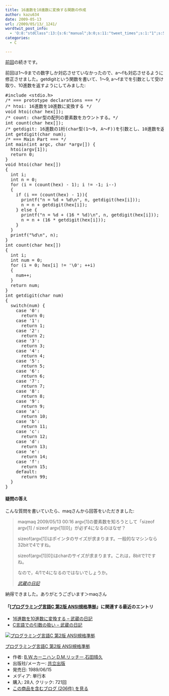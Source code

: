 ```yaml
---
title: 16進数を10進数に変換する関数の作成
author: kazu634
date: 2009-05-13
url: /2009/05/13/_1241/
wordtwit_post_info:
  - 'O:8:"stdClass":13:{s:6:"manual";b:0;s:11:"tweet_times";s:1:"1";s:5:"delay";s:1:"0";s:7:"enabled";s:1:"1";s:10:"separation";i:60;s:7:"version";s:3:"3.7";s:14:"tweet_template";b:0;s:6:"status";i:2;s:6:"result";a:0:{}s:13:"tweet_counter";i:2;s:13:"tweet_log_ids";a:1:{i:0;i:4591;}s:9:"hash_tags";a:0:{}s:8:"accounts";a:1:{i:0;s:7:"kazu634";}}'
categories:
  - C

---
```

<div class="section">
<p>
<a href="http://d.hatena.ne.jp/sirocco634/20090512/1242140262" onclick="__gaTracker('send', 'event', 'outbound-article', 'http://d.hatena.ne.jp/sirocco634/20090512/1242140262', '前回');" target="_blank">前回</a>の続きです。
</p>
  
<p>
    前回は1～9までの数字しか対応させていなかったので、a～fも対応させるように修正させました。getdigitという関数を書いて、1～9, a～fまでを引数として受け取り、10進数を返すようにしてみました:
</p>
  
<pre class="lang:default decode:true ">#include &lt;stdio.h&gt;
/* === prototype declarations === */
/* htoi: 16進数を10進数に変換する */
void htoi(char hex[]);
/* count: char型の配列の要素数をカウントする。*/
int count(char hex[]);
/* getdigit: 16進数の1桁(char型(1～9, A～F))を引数とし、10進数を返す */
int getdigit(char num);
/* === Main Part === */
int main(int argc, char *argv[]) {
  htoi(argv[1]);
  return 0;
}
void htoi(char hex[])
{
  int i;
  int n = 0;
  for (i = (count(hex) - 1); i != -1; i--)
  {
    if (i == (count(hex) - 1)){
      printf("n = %d + %d\n", n, getdigit(hex[i]));
      n = n + getdigit(hex[i]);
    } else {
      printf("n = %d + (16 * %d)\n", n, getdigit(hex[i]));
      n = n + (16 * getdigit(hex[i]));
    }
  }
  printf("%d\n", n);
}
int count(char hex[])
{
  int i;
  int num = 0;
  for (i = 0; hex[i] != '\0'; ++i)
  {
    num++;
  }
  return num;
}
int getdigit(char num)
{
  switch(num) {
    case '0':
      return 0;
    case '1':
      return 1;
    case '2':
      return 2;
    case '3':
      return 3;
    case '4':
      return 4;
    case '5':
      return 5;
    case '6':
      return 6;
    case '7':
      return 7;
    case '8':
      return 8;
    case '9':
      return 9;
    case 'a':
      return 10;
    case 'b':
      return 11;
    case 'c':
      return 12;
    case 'd':
      return 13;
    case 'e':
      return 14;
    case 'f':
      return 15;
    default:
      return 99;
  }
}
</pre>
  
<h4>
    疑問の答え
</h4>
  
<p>
    こんな質問を書いていたら、maqさんから回答をいただきました:
</p>
  
<blockquote title="武蔵の日記" cite="http://d.hatena.ne.jp/sirocco634/">
<p>
      maqmaq 2009/05/13 00:16 argv[1]の要素数を知ろうとして「sizeof argv[1] / sizeof argv[1][0]」が必ず4になるのはなぜ？
</p>
    
<p>
      sizeof(argv[1])はポインタのサイズが求まります。一般的なマシンなら32bitで4ですね。
</p>
    
<p>
      sizeof(argv[1][0])はcharのサイズが求まります。これは，8bitで1ですね。
</p>
    
<p>
      なので，4/1で4になるのではないでしょうか。
</p>
    
<p>
<cite><a href="http://d.hatena.ne.jp/sirocco634/" onclick="__gaTracker('send', 'event', 'outbound-article', 'http://d.hatena.ne.jp/sirocco634/', '武蔵の日記');" target="_blank">武蔵の日記</a></cite>
</p>
</blockquote>
  
<p>
    納得できました。ありがとうございます＞maqさん
</p>
  
<h4>
    「[<a href="http://d.hatena.ne.jp/asin/4320026926" onclick="__gaTracker('send', 'event', 'outbound-article', 'http://d.hatena.ne.jp/asin/4320026926', 'プログラミング言語C 第2版 ANSI規格準拠');">プログラミング言語C 第2版 ANSI規格準拠</a>」に関連する最近のエントリ
</h4>
  
<ul>
<li>
<a href="http://d.hatena.ne.jp/sirocco634/20090512/1242140262" onclick="__gaTracker('send', 'event', 'outbound-article', 'http://d.hatena.ne.jp/sirocco634/20090512/1242140262', ' 16進数を10進数に変換する &#8211; 武蔵の日記');" target="_blank"> 16進数を10進数に変換する &#8211; 武蔵の日記</a>
</li>
<li>
<a href="http://d.hatena.ne.jp/sirocco634/20090510/1241924398" onclick="__gaTracker('send', 'event', 'outbound-article', 'http://d.hatena.ne.jp/sirocco634/20090510/1241924398', ' C言語での引数の扱い &#8211; 武蔵の日記');" target="_blank"> C言語での引数の扱い &#8211; 武蔵の日記</a>
</li>
</ul>
  
<div class="hatena-asin-detail">
<p>
<a href="http://www.amazon.co.jp/dp/4320026926/?tag=hatena_st1-22&ascsubtag=d-7ibv" onclick="__gaTracker('send', 'event', 'outbound-article', 'http://www.amazon.co.jp/dp/4320026926/?tag=hatena_st1-22&ascsubtag=d-7ibv', '');"><img class="hatena-asin-detail-image" title="プログラミング言語C 第2版 ANSI規格準拠" src="https://images-na.ssl-images-amazon.com/images/I/41W69WGATNL._SL160_.jpg" alt="プログラミング言語C 第2版 ANSI規格準拠" /></a>
</p>
    
<div class="hatena-asin-detail-info">
<p class="hatena-asin-detail-title">
<a href="http://www.amazon.co.jp/dp/4320026926/?tag=hatena_st1-22&ascsubtag=d-7ibv" onclick="__gaTracker('send', 'event', 'outbound-article', 'http://www.amazon.co.jp/dp/4320026926/?tag=hatena_st1-22&ascsubtag=d-7ibv', 'プログラミング言語C 第2版 ANSI規格準拠');">プログラミング言語C 第2版 ANSI規格準拠</a>
</p>
      
<ul>
<li>
<span class="hatena-asin-detail-label">作者:</span> <a href="http://d.hatena.ne.jp/keyword/B%2EW%2E%A5%AB%A1%BC%A5%CB%A5%CF%A5%F3" onclick="__gaTracker('send', 'event', 'outbound-article', 'http://d.hatena.ne.jp/keyword/B%2EW%2E%A5%AB%A1%BC%A5%CB%A5%CF%A5%F3', 'B.W.カーニハン');" class="keyword">B.W.カーニハン</a>,<a href="http://d.hatena.ne.jp/keyword/D%2EM%2E%A5%EA%A5%C3%A5%C1%A1%BC" onclick="__gaTracker('send', 'event', 'outbound-article', 'http://d.hatena.ne.jp/keyword/D%2EM%2E%A5%EA%A5%C3%A5%C1%A1%BC', 'D.M.リッチー');" class="keyword">D.M.リッチー</a>,<a href="http://d.hatena.ne.jp/keyword/%C0%D0%C5%C4%C0%B2%B5%D7" onclick="__gaTracker('send', 'event', 'outbound-article', 'http://d.hatena.ne.jp/keyword/%C0%D0%C5%C4%C0%B2%B5%D7', '石田晴久');" class="keyword">石田晴久</a>
</li>
<li>
<span class="hatena-asin-detail-label">出版社/メーカー:</span> <a href="http://d.hatena.ne.jp/keyword/%B6%A6%CE%A9%BD%D0%C8%C7" onclick="__gaTracker('send', 'event', 'outbound-article', 'http://d.hatena.ne.jp/keyword/%B6%A6%CE%A9%BD%D0%C8%C7', '共立出版');" class="keyword">共立出版</a>
</li>
<li>
<span class="hatena-asin-detail-label">発売日:</span> 1989/06/15
</li>
<li>
<span class="hatena-asin-detail-label">メディア:</span> 単行本
</li>
<li>
<span class="hatena-asin-detail-label">購入</span>: 28人 <span class="hatena-asin-detail-label">クリック</span>: 721回
</li>
<li>
<a href="http://d.hatena.ne.jp/asin/4320026926" onclick="__gaTracker('send', 'event', 'outbound-article', 'http://d.hatena.ne.jp/asin/4320026926', 'この商品を含むブログ (206件) を見る');" target="_blank">この商品を含むブログ (206件) を見る</a>
</li>
</ul>
</div>
    
<div class="hatena-asin-detail-foot">
</div>
</div>
</div>

